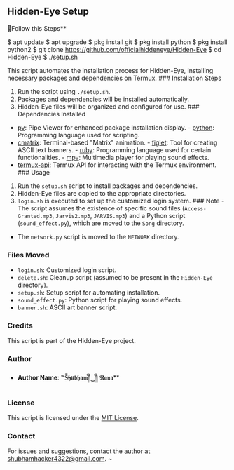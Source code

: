 ## Hidden-Eye Setup
📌Follow this Steps**

$ apt update
$ apt upgrade
$ pkg install git
$ pkg install python
$ pkg install python2
$ git clone https://github.com/officialhiddeneye/Hidden-Eye
$ cd Hidden-Eye
$ ./setup.sh

This script automates the installation process for Hidden-Eye, installing necessary packages and dependencies on Termux.
                                                                                        ### Installation Steps
1. Run the script using `./setup.sh`.
2. Packages and dependencies will be installed automatically.
3. Hidden-Eye files will be organized and configured for use.
                                                                                        ### Dependencies Installed
- [pv](https://www.ivarch.com/programs/pv.shtml): Pipe Viewer for enhanced package installation display.                                                                        - [python](https://www.python.org/): Programming language used for scripting.
- [cmatrix](https://github.com/abishekvashok/cmatrix): Terminal-based "Matrix" animation.                                                                                       - [figlet](http://www.figlet.org/): Tool for creating ASCII text banners.               - [ruby](https://www.ruby-lang.org/): Programming language used for certain functionalities.                                                                                    - [mpv](https://mpv.io/): Multimedia player for playing sound effects.
- [termux-api](https://wiki.termux.com/wiki/Termux:API): Termux API for interacting with the Termux environment.
                                                                                        ### Usage
1. Run the `setup.sh` script to install packages and dependencies.
2. Hidden-Eye files are copied to the appropriate directories.
3. `login.sh` is executed to set up the customized login system.
                                                                                        ### Note                                                                                - The script assumes the existence of specific sound files (`Access-Granted.mp3`, `Jarvis2.mp3`, `JARVIS.mp3`) and a Python script (`sound_effect.py`), which are moved to the `Song` directory.
- The `network.py` script is moved to the `NETWORK` directory.

### Files Moved
- `login.sh`: Customized login script.
- `delete.sh`: Cleanup script (assumed to be present in the `Hidden-Eye` directory).
- `setup.sh`: Setup script for automating installation.
- `sound_effect.py`: Python script for playing sound effects.
- `banner.sh`: ASCII art banner script.

### Credits
This script is part of the Hidden-Eye project.

### Author
- **Author Name**: ℠S̶͌𝖍𝖚𝖇𝖍𝖆𝖒༎ຶ‿༎ຶ 𝕽𝖆𝖓𝖆**

### License
This script is licensed under the [MIT License](LICENSE).

### Contact
For issues and suggestions, contact the author at shubhamhacker4322@gmail.com.
~
